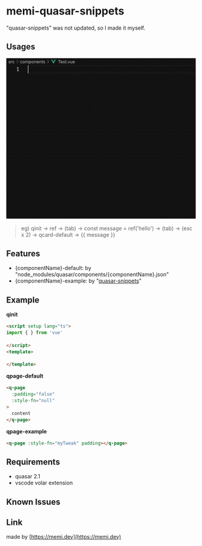 # memi-quasar-snippets

"quasar-snippets" was not updated, so I made it myself.

## Usages

![Usage](images/usage.gif)

> eg) qinit -> ref -> (tab) -> const message = ref('hello') -> (tab) -> (esc x 2) -> qcard-default -> {{ message }}

## Features

- {componentName}-default: by "node_modules/quasar/components/{componentName}.json"
- {componentName}-example: by "[quasar-snippets](https://marketplace.visualstudio.com/items?itemName=abdelaziz18003.quasar-snippets)"

## Example

**qinit**
```html
<script setup lang="ts">
import { } from 'vue'

</script>
<template>
  
</template>
```

**qpage-default**
```html
<q-page
  :padding="false"
  :style-fn="null"
>
  content
</q-page>
```
**qpage-example**
```html
<q-page :style-fn="myTweak" padding></q-page>
```
## Requirements
- quasar 2.1
- vscode volar extension

## Known Issues

## Link

made by [https://memi.dev](https://memi.dev)